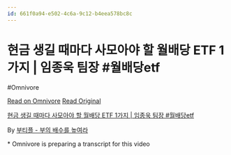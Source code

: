 ```yaml
---
id: 661f0a94-e502-4c6a-9c12-b4eea578bc8c
---
```


# 현금 생길 때마다 사모아야 할 월배당 ETF 1가지 | 임종욱 팀장 #월배당etf
#Omnivore
 
[Read on Omnivore](https://omnivore.app/me/https-youtube-com-watch-v-zpo-9-l-qb-usda-191a013696c)
[Read Original](https://youtube.com/watch?v=zpo9LQbUSDA)
 
[현금 생길 때마다 사모아야 할 월배당 ETF 1가지 | 임종욱 팀장 #월배당etf](https://youtube.com/watch?v=zpo9LQbUSDA)

By [부티플 - 부의 배수를 높여라](https://www.youtube.com/@money-multiple)

\* Omnivore is preparing a transcript for this video